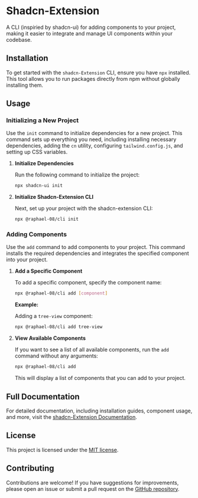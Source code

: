 # Shadcn-Extension

A CLI (inspiried by shadcn-ui) for adding components to your project, making it easier to integrate and manage UI components within your codebase.

## Installation

To get started with the `shadcn-Extension` CLI, ensure you have `npx` installed. This tool allows you to run packages directly from npm without globally installing them.

## Usage

### Initializing a New Project

Use the `init` command to initialize dependencies for a new project. This command sets up everything you need, including installing necessary dependencies, adding the `cn` utility, configuring `tailwind.config.js`, and setting up CSS variables.

1. **Initialize Dependencies**

   Run the following command to initialize the project:

   ```bash
   npx shadcn-ui init
   ```

2. **Initialize Shadcn-Extension CLI**

   Next, set up your project with the shadcn-extension CLI:

   ```bash
   npx @raphael-08/cli init
   ```

### Adding Components

Use the `add` command to add components to your project. This command installs the required dependencies and integrates the specified component into your project.

1. **Add a Specific Component**

   To add a specific component, specify the component name:

   ```bash
   npx @raphael-08/cli add [component]
   ```

   **Example:**

   Adding a `tree-view` component:

   ```bash
   npx @raphael-08/cli add tree-view
   ```

2. **View Available Components**

   If you want to see a list of all available components, run the `add` command without any arguments:

   ```bash
   npx @raphael-08/cli add
   ```

   This will display a list of components that you can add to your project.

## Full Documentation

For detailed documentation, including installation guides, component usage, and more, visit the [shadcn-Extension Documentation](https://shadcn-extension.vercel.app/docs/installation).

## License

This project is licensed under the [MIT license](https://github.com/BelkacemYerfa/shadcn-extension/blob/master/packages/cli/LICENSE.md).

## Contributing

Contributions are welcome! If you have suggestions for improvements, please open an issue or submit a pull request on the [GitHub repository](https://github.com/BelkacemYerfa/shadcn-extension).
